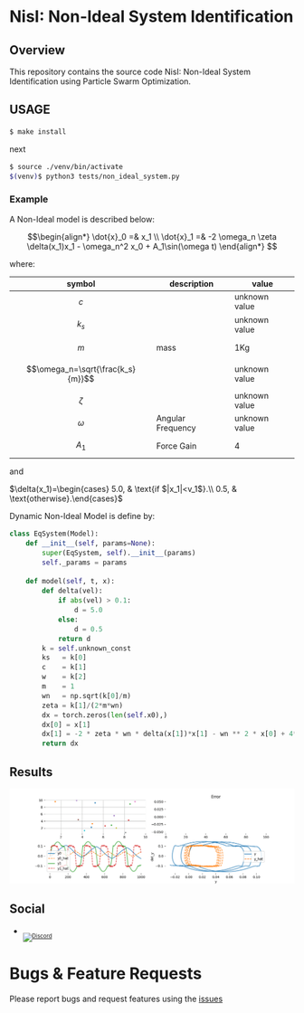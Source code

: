 # NisI: Non-Ideal System Identification

## Overview
This repository contains the source code NisI: Non-Ideal System Identification using Particle Swarm Optimization.

## USAGE

```bash
$ make install 
```
next 

```bash
$ source ./venv/bin/activate
$(venv)$ python3 tests/non_ideal_system.py
```

### Example
A Non-Ideal model is described below:
```math
\begin{align*}
\dot{x}_0 =& x_1 \\
\dot{x}_1 =& -2 \omega_n \zeta \delta(x_1)x_1 - \omega_n^2 x_0 + A_1\sin(\omega t)
\end{align*}

```

where: 

|symbol| description| value|
|---|---|---|
|$$c$$ ||unknown value|
|$$k_s$$| |unknown value|
|$$m$$ |mass|1Kg|
|$$\omega_n=\sqrt{\frac{k_s}{m}}$$ ||unknown value|
|$$\zeta$$||unknown value|
|$$\omega$$ |Angular Frequency|unknown value|
|$$A_1$$ | Force Gain|4|

and

$`\delta(x_1)=\begin{cases}  5.0, & \text{if $|x_1|<v_1$}.\\   0.5, & \text{otherwise}.\end{cases}`$

Dynamic Non-Ideal Model is define by:

```python
class EqSystem(Model):
    def __init__(self, params=None):
        super(EqSystem, self).__init__(params)
        self._params = params

    def model(self, t, x):
        def delta(vel):
            if abs(vel) > 0.1:
                d = 5.0
            else:
                d = 0.5
            return d
        k = self.unknown_const
        ks   = k[0]
        c    = k[1]
        w    = k[2]
        m    = 1
        wn   = np.sqrt(k[0]/m)
        zeta = k[1]/(2*m*wn)
        dx = torch.zeros(len(self.x0),)
        dx[0] = x[1]
        dx[1] = -2 * zeta * wn * delta(x[1])*x[1] - wn ** 2 * x[0] + 4*np.sin(2*np.pi*k[2]*t)
        return dx
```

## Results

![](images/optimization.gif)

## Social

* <sub><sub>[![Discord](https://img.shields.io/discord/1163988043536011344?logo=discord&logoColor=white)](https://discord.gg/c4yWGHcAeM)</sub></sub>

# Bugs & Feature Requests
Please report bugs and request features using the [issues](https://gitlab.com/jeferson.lima/nisi/-/issues)
